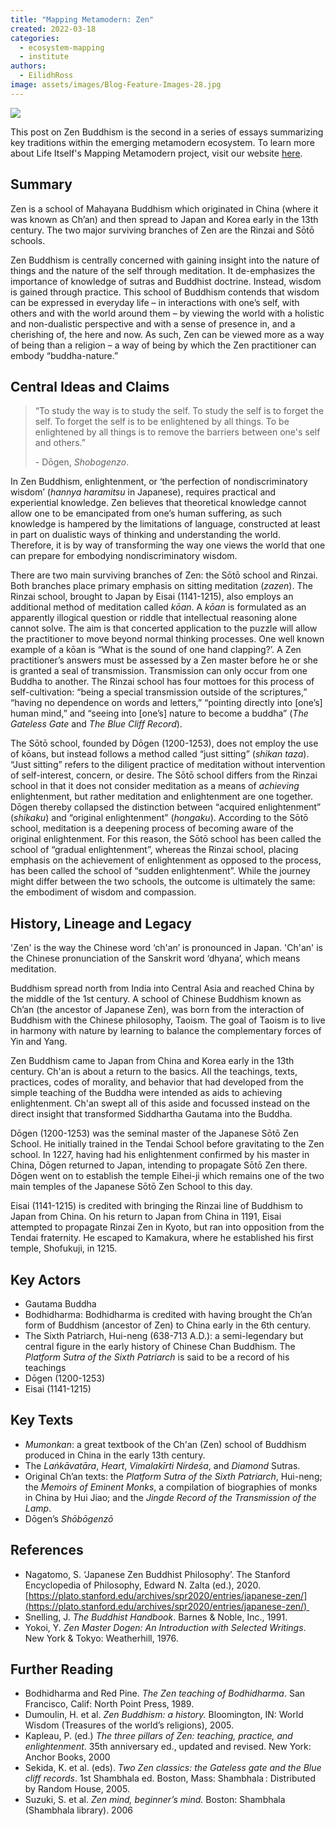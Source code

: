```yaml
---
title: "Mapping Metamodern: Zen"
created: 2022-03-18
categories: 
  - ecosystem-mapping
  - institute
authors: 
  - EilidhRoss
image: assets/images/Blog-Feature-Images-28.jpg
---
```


![](assets/images/Blog-Feature-Images-28-1024x576.jpg)

This post on Zen Buddhism is the second in a series of essays summarizing key traditions within the emerging metamodern ecosystem. To learn more about Life Itself's Mapping Metamodern project, visit our website [here](https://ecosystem.lifeitself.org/).

## Summary

Zen is a school of Mahayana Buddhism which originated in China (where it was known as Ch’an) and then spread to Japan and Korea early in the 13th century. The two major surviving branches of Zen are the Rinzai and Sōtō schools.

Zen Buddhism is centrally concerned with gaining insight into the nature of things and the nature of the self through meditation. It de-emphasizes the importance of knowledge of sutras and Buddhist doctrine. Instead, wisdom is gained through practice. This school of Buddhism contends that wisdom can be expressed in everyday life – in interactions with one’s self, with others and with the world around them – by viewing the world with a holistic and non-dualistic perspective and with a sense of presence in, and a cherishing of, the here and now. As such, Zen can be viewed more as a way of being than a religion – a way of being by which the Zen practitioner can embody “buddha-nature.”

## Central Ideas and Claims

> “To study the way is to study the self. To study the self is to forget the self. To forget the self is to be enlightened by all things. To be enlightened by all things is to remove the barriers between one's self and others.” 
> 
> \- Dōgen, _Shobogenzo_.

In Zen Buddhism, enlightenment, or ‘the perfection of nondiscriminatory wisdom’ (_hannya haramitsu_ in Japanese), requires practical and experiential knowledge. Zen believes that theoretical knowledge cannot allow one to be emancipated from one’s human suffering, as such knowledge is hampered by the limitations of language, constructed at least in part on dualistic ways of thinking and understanding the world. Therefore, it is by way of transforming the way one views the world that one can prepare for embodying nondiscriminatory wisdom.

There are two main surviving branches of Zen: the Sōtō school and Rinzai. Both branches place primary emphasis on sitting meditation (_zazen_). The Rinzai school, brought to Japan by Eisai (1141-1215), also employs an additional method of meditation called _kōan_. A _kōan_ is formulated as an apparently illogi­cal question or riddle that intellectual reasoning alone cannot solve. The aim is that concerted application to the puzzle will allow the practitioner to move beyond normal thinking processes. One well known example of a kōan is “What is the sound of one hand clapping?’. A Zen practitioner’s answers must be assessed by a Zen master before he or she is granted a seal of transmission. Transmission can only occur from one Buddha to another. The Rinzai school has four mottoes for this process of self-cultivation: “being a special transmission outside of the scriptures,” “having no dependence on words and letters,” “pointing directly into \[one’s\] human mind,” and “seeing into \[one’s\] nature to become a buddha” (_The Gateless Gate_ and _The Blue Cliff Record_).  

The Sōtō school, founded by Dōgen (1200-1253), does not employ the use of kōans, but instead follows a method called “just sitting” (_shikan taza_). “Just sitting” refers to the diligent practice of meditation without intervention of self-interest, concern, or desire. The Sōtō school differs from the Rinzai school in that it does not consider meditation as a means of _achieving_ enlightenment, but rather meditation and enlightenment are one together. Dōgen thereby collapsed the distinction between “acquired enlightenment” (_shikaku_) and “original enlightenment” (_hongaku_). According to the Sōtō school, meditation is a deepening process of becoming aware of the original enlightenment. For this reason, the Sōtō school has been called the school of “gradual enlightenment”, whereas the Rinzai school, placing emphasis on the achievement of enlightenment as opposed to the process, has been called the school of “sudden enlightenment”. While the journey might differ between the two schools, the outcome is ultimately the same: the embodiment of wisdom and compassion.

## History, Lineage and Legacy

'Zen' is the way the Chinese word ‘ch'an’ is pronounced in Japan. 'Ch'an' is the Chinese pronunciation of the Sanskrit word ‘dhyana’, which means meditation. 

Buddhism spread north from India into Central Asia and reached China by the middle of the 1st century. A school of Chinese Buddhism known as Ch’an (the ancestor of Japanese Zen), was born from the interaction of Buddhism with the Chinese philosophy, Taoism. The goal of Taoism is to live in harmony with nature by learning to balance the complementary forces of Yin and Yang.

Zen Buddhism came to Japan from China and Korea early in the 13th century. Ch'an is about a return to the basics. All the teachings, texts, practices, codes of morality, and behavior that had developed from the simple teaching of the Buddha were intended as aids to achieving enlightenment. Ch'an swept all of this aside and focussed instead on the direct insight that transformed Siddhartha Gautama into the Buddha.

Dōgen (1200-1253) was the seminal master of the Japanese Sōtō Zen School. He initially trained in the Tendai School before gravitating to the Zen school. In 1227, having had his enlightenment confirmed by his master in China, Dōgen returned to Japan, intending to propagate Sōtō Zen there. Dōgen went on to establish the temple Eihei-ji which remains one of the two main temples of the Japanese Sōtō Zen School to this day.

Eisai (1141-1215) is credited with bringing the Rinzai line of Buddhism to Japan from China. On his return to Japan from China in 1191, Eisai attempted to propagate Rinzai Zen in Kyoto, but ran into opposition from the Tendai fraternity. He escaped to Kamakura, where he established his first temple, Shofukuji, in 1215. 

## Key Actors

- Gautama Buddha
- Bodhidharma: Bodhidharma is credited with having brought the Ch’an form of Buddhism (ancestor of Zen) to China early in the 6th century. 
- The Sixth Patriarch, Hui-neng (638-713 A.D.): a semi-legendary but central figure in the early history of Chinese Chan Buddhism. The _Platform Sutra of the Sixth Patriarch_ is said to be a record of his teachings
- Dōgen (1200-1253)
- Eisai (1141-1215)

## Key Texts

- _Mumonkan_: a great text­book of the Ch'an (Zen) school of Buddhism produced in China in the early 13th century.
- The _Laṅkāvatāra_, _Heart_, _Vimalakīrti Nirdeśa_, and _Diamond_ Sutras.
- Original Ch’an texts: the _Platform Sutra of the Sixth Patriarch_, Hui-neng; the _Memoirs of Eminent Monks_, a compilation of biographies of monks in China by Hui Jiao; and the _Jingde Record of the Transmission of the Lamp_.
- Dōgen’s _Shōbōgenzō_

## References

- Nagatomo, S. ‘Japanese Zen Buddhist Philosophy’. The Stanford Encyclopedia of Philosophy, Edward N. Zalta (ed.), 2020. [https://plato.stanford.edu/archives/spr2020/entries/japanese-zen/](https://plato.stanford.edu/archives/spr2020/entries/japanese-zen/) 
- Snelling, J. _The Buddhist Handbook_. Barnes & Noble, Inc., 1991.
- Yokoi, Y. _Zen Master Dogen: An Introduction with Selected Writings_. New York & Tokyo: Weatherhill, 1976.

## Further Reading

- Bodhidharma and Red Pine. _The Zen teaching of Bodhidharma_. San Francisco, Calif: North Point Press, 1989.
- Dumoulin, H. et al. _Zen Buddhism: a history._ Bloomington, IN: World Wisdom (Treasures of the world’s religions), 2005.
- Kapleau, P. (ed.) _The three pillars of Zen: teaching, practice, and enlightenment_. 35th anniversary ed., updated and revised. New York: Anchor Books, 2000
- Sekida, K. et al. (eds). _Two Zen classics: the Gateless gate and the Blue cliff records_. 1st Shambhala ed. Boston, Mass: Shambhala : Distributed by Random House, 2005.
- Suzuki, S. et al. _Zen mind, beginner’s mind._ Boston: Shambhala (Shambhala library). 2006
